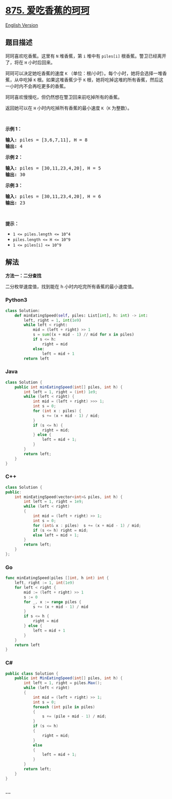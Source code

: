 # [875. 爱吃香蕉的珂珂](https://leetcode-cn.com/problems/koko-eating-bananas)

[English Version](/solution/0800-0899/0875.Koko%20Eating%20Bananas/README_EN.md)

## 题目描述

<!-- 这里写题目描述 -->

<p>珂珂喜欢吃香蕉。这里有&nbsp;<code>N</code>&nbsp;堆香蕉，第 <code>i</code> 堆中有&nbsp;<code>piles[i]</code>&nbsp;根香蕉。警卫已经离开了，将在&nbsp;<code>H</code>&nbsp;小时后回来。</p>

<p>珂珂可以决定她吃香蕉的速度&nbsp;<code>K</code>&nbsp;（单位：根/小时）。每个小时，她将会选择一堆香蕉，从中吃掉 <code>K</code> 根。如果这堆香蕉少于 <code>K</code> 根，她将吃掉这堆的所有香蕉，然后这一小时内不会再吃更多的香蕉。&nbsp;&nbsp;</p>

<p>珂珂喜欢慢慢吃，但仍然想在警卫回来前吃掉所有的香蕉。</p>

<p>返回她可以在 <code>H</code> 小时内吃掉所有香蕉的最小速度 <code>K</code>（<code>K</code> 为整数）。</p>

<p>&nbsp;</p>

<ul>
</ul>

<p><strong>示例 1：</strong></p>

<pre><strong>输入: </strong>piles = [3,6,7,11], H = 8
<strong>输出: </strong>4
</pre>

<p><strong>示例&nbsp;2：</strong></p>

<pre><strong>输入: </strong>piles = [30,11,23,4,20], H = 5
<strong>输出: </strong>30
</pre>

<p><strong>示例&nbsp;3：</strong></p>

<pre><strong>输入: </strong>piles = [30,11,23,4,20], H = 6
<strong>输出: </strong>23
</pre>

<p>&nbsp;</p>

<p><strong>提示：</strong></p>

<ul>
	<li><code>1 &lt;= piles.length &lt;= 10^4</code></li>
	<li><code>piles.length &lt;= H &lt;= 10^9</code></li>
	<li><code>1 &lt;= piles[i] &lt;= 10^9</code></li>
</ul>

## 解法

<!-- 这里可写通用的实现逻辑 -->

**方法一：二分查找**

二分枚举速度值，找到能在 h 小时内吃完所有香蕉的最小速度值。

<!-- tabs:start -->

### **Python3**

<!-- 这里可写当前语言的特殊实现逻辑 -->

```python
class Solution:
    def minEatingSpeed(self, piles: List[int], h: int) -> int:
        left, right = 1, int(1e9)
        while left < right:
            mid = (left + right) >> 1
            s = sum((x + mid - 1) // mid for x in piles)
            if s <= h:
                right = mid
            else:
                left = mid + 1
        return left
```

### **Java**

<!-- 这里可写当前语言的特殊实现逻辑 -->

```java
class Solution {
    public int minEatingSpeed(int[] piles, int h) {
        int left = 1, right = (int) 1e9;
        while (left < right) {
            int mid = (left + right) >>> 1;
            int s = 0;
            for (int x : piles) {
                s += (x + mid - 1) / mid;
            }
            if (s <= h) {
                right = mid;
            } else {
                left = mid + 1;
            }
        }
        return left;
    }
}
```

### **C++**

```cpp
class Solution {
public:
    int minEatingSpeed(vector<int>& piles, int h) {
        int left = 1, right = 1e9;
        while (left < right)
        {
            int mid = (left + right) >> 1;
            int s = 0;
            for (int& x : piles)  s += (x + mid - 1) / mid;
            if (s <= h) right = mid;
            else left = mid + 1;
        }
        return left;
    }
};
```

### **Go**

```go
func minEatingSpeed(piles []int, h int) int {
	left, right := 1, int(1e9)
	for left < right {
		mid := (left + right) >> 1
		s := 0
		for _, x := range piles {
			s += (x + mid - 1) / mid
		}
		if s <= h {
			right = mid
		} else {
			left = mid + 1
		}
	}
	return left
}
```

### **C#**

```cs
public class Solution {
    public int MinEatingSpeed(int[] piles, int h) {
        int left = 1, right = piles.Max();
        while (left < right)
        {
            int mid = (left + right) >> 1;
            int s = 0;
            foreach (int pile in piles)
            {
                s += (pile + mid - 1) / mid;
            }
            if (s <= h)
            {
                right = mid;
            }
            else
            {
                left = mid + 1;
            }
        }
        return left;
    }
}
```

### **...**

```

```

<!-- tabs:end -->
